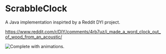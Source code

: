 # ScrabbleClock
A Java implementation inspirted by a Reddit DYI project.

https://www.reddit.com/r/DIY/comments/4rb7uz/i_made_a_word_clock_out_of_wood_from_an_acoustic/

![Complete with animations.](https://i.gyazo.com/7c1d723223a84a518cc75ba671d510af.png)
